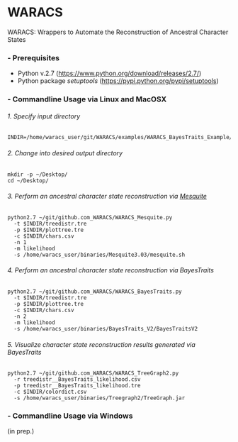# WARACS
WARACS: Wrappers to Automate the Reconstruction of Ancestral Character States

### - Prerequisites
* Python v.2.7 (https://www.python.org/download/releases/2.7/)
* Python package *setuptools* (https://pypi.python.org/pypi/setuptools)

### - Commandline Usage via Linux and MacOSX
###### 1. Specify input directory
```
INDIR=/home/waracs_user/git/WARACS/examples/WARACS_BayesTraits_Example/01_input/
```
###### 2. Change into desired output directory
```
mkdir -p ~/Desktop/
cd ~/Desktop/
```
###### 3. Perform an ancestral character state reconstruction via [Mesquite](https://mesquiteproject.wikispaces.com/)
```
python2.7 ~/git/github.com_WARACS/WARACS_Mesquite.py
  -t $INDIR/treedistr.tre
  -p $INDIR/plottree.tre
  -c $INDIR/chars.csv
  -n 1
  -m likelihood
  -s /home/waracs_user/binaries/Mesquite3.03/mesquite.sh
```
###### 4. Perform an ancestral character state reconstruction via *BayesTraits*
```
python2.7 ~/git/github.com_WARACS/WARACS_BayesTraits.py
  -t $INDIR/treedistr.tre
  -p $INDIR/plottree.tre
  -c $INDIR/chars.csv
  -n 2
  -m likelihood
  -s /home/waracs_user/binaries/BayesTraits_V2/BayesTraitsV2
```
###### 5. Visualize character state reconstruction results generated via *BayesTraits*
```
python2.7 ~/git/github.com_WARACS/WARACS_TreeGraph2.py
  -r treedistr__BayesTraits_likelihood.csv
  -p treedistr__BayesTraits_likelihood.tre
  -c $INDIR/colordict.csv
  -s /home/waracs_user/binaries/Treegraph2/TreeGraph.jar
```
### - Commandline Usage via Windows
(in prep.)
